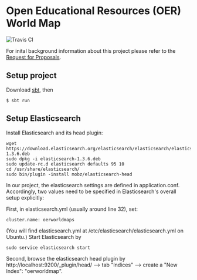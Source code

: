 # Open Educational Resources (OER) World Map

![Travis CI](https://travis-ci.org/hbz/oerworldmap.svg)

For inital background information about this project please refer to the
[Request for
  Proposals](http://www.hewlett.org/sites/default/files/OER%20mapping%20RFP_Phase%202%20Final%20June%2023%202014.pdf).

## Setup project

Download [sbt](http://www.scala-sbt.org/download.html), then

    $ sbt run

## Setup Elasticsearch

Install Elasticsearch and its head plugin:
    
	wget https://download.elasticsearch.org/elasticsearch/elasticsearch/elasticsearch-1.3.6.deb
	sudo dpkg -i elasticsearch-1.3.6.deb 
	sudo update-rc.d elasticsearch defaults 95 10
	cd /usr/share/elasticsearch/
	sudo bin/plugin -install mobz/elasticsearch-head

In our project, the elasticsearch settings are defined in application.conf. Accordingly, two values need to be specified in Elasticsearch's overall setup explicitly:

First, in elasticsearch.yml (usually around line 32), set:

	cluster.name: oerworldmaps
	 
(You will find elasticsearch.yml at /etc/elasticsearch/elasticsearch.yml on Ubuntu.)
Start Elasticsearch by

	sudo service elasticsearch start

Second, browse the elasticsearch head plugin by http://localhost:9200/_plugin/head/ --> tab "Indices" --> create a "New Index": "oerworldmap".
